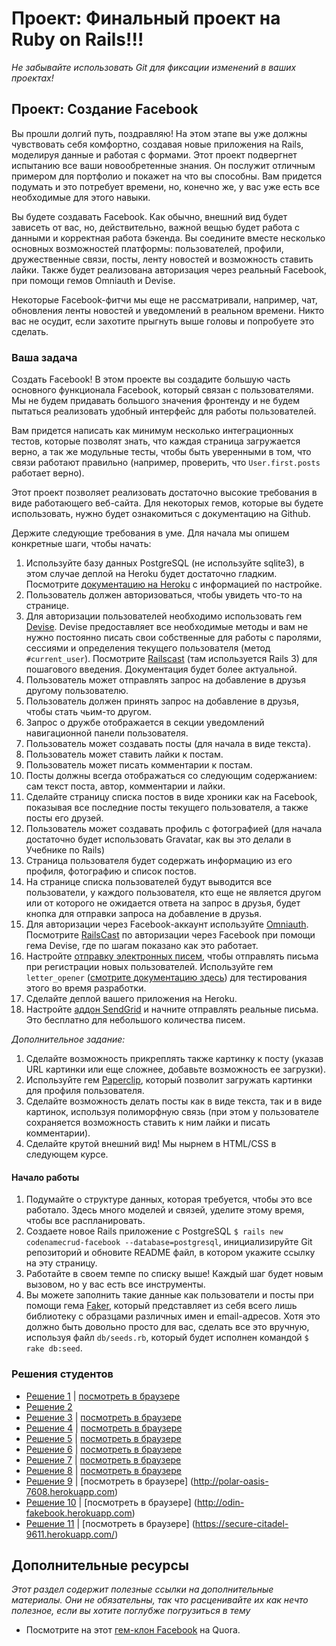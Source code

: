 # Проект: Финальный проект на Ruby on Rails!!!
<!-- *Ориентировочное время выполнения: 25-40 часов* -->

*Не забывайте использовать Git для фиксации изменений в ваших проектах!*

## Проект: Создание Facebook

Вы прошли долгий путь, поздравляю! На этом этапе вы уже должны чувствовать себя комфортно, создавая новые приложения на Rails, моделируя данные и работая с формами. Этот проект подвергнет испытанию все ваши новообретенные знания. Он послужит отличным примером для портфолио и покажет на что вы способны. Вам придется подумать и это потребует времени, но, конечно же, у вас уже есть все необходимые для этого навыки.

Вы будете создавать Facebook. Как обычно, внешний вид будет зависеть от вас, но, действительно, важной вещью будет работа с данными и корректная работа бэкенда.  Вы соедините вместе несколько основных возможностей платформы: пользователей, профили, дружественные связи, посты, ленту новостей и возможность ставить лайки. Также будет реализована авторизация через реальный Facebook, при помощи гемов Omniauth и Devise.

Некоторые Facebook-фитчи мы еще не рассматривали, например, чат, обновления ленты новостей и уведомлений в реальном времени. Никто вас не осудит, если захотите прыгнуть выше головы и попробуете это сделать.

### Ваша задача

Создать Facebook! В этом проекте вы создадите большую часть основного функционала Facebook, который связан с пользователями. Мы не будем придавать большого значения фронтенду и не будем пытаться реализовать удобный интерфейс для работы пользователей.

Вам придется написать как минимум несколько интеграционных тестов, которые позволят знать, что каждая страница загружается верно, а так же модульные тесты, чтобы быть уверенными в том, что связи работают правильно (например, проверить, что `User.first.posts` работает верно).

Этот проект позволяет реализовать достаточно высокие требования в виде работающего веб-сайта. Для некоторых гемов, которые вы будете использовать, нужно будет ознакомиться с документацию на Github.

Держите следующие требования в уме. Для начала мы опишем конкретные шаги, чтобы начать:

1. Используйте базу данных PostgreSQL (не используйте sqlite3), в этом случае деплой на Heroku будет достаточно гладким.  Посмотрите [документацию на Heroku](https://devcenter.heroku.com/articles/getting-started-with-rails4) с информацией по настройке.
2. Пользователь должен авторизоваться, чтобы увидеть что-то на странице.
3. Для авторизации пользователей необходимо использовать гем [Devise](https://github.com/plataformatec/devise).  Devise предоставляет все необходимые методы и вам не нужно постоянно писать свои собственные для работы с паролями, сессиями и определения текущего пользователя (метод `#current_user`). Посмотрите [Railscast](http://railscasts.com/episodes/209-introducing-devise?view=asciicast) (там используется Rails 3) для пошагового введения. Документация будет более актуальной.
4. Пользователь может отправлять запрос на добавление в друзья другому пользователю.
5. Пользователь должен принять запрос на добавление в друзья, чтобы стать чьим-то другом.
6. Запрос о дружбе отображается в секции уведомлений навигационной панели пользователя.
7. Пользователь может создавать посты (для начала в виде текста).
8. Пользователь может ставить лайки к постам.
9. Пользователь может писать комментарии к постам.
10. Посты должны всегда отображаться со следующим содержанием: сам текст поста, автор, комментарии и лайки.
11. Сделайте страницу списка постов в виде хроники как на Facebook, показывая все последние посты текущего пользователя, а также посты его друзей.
12. Пользователь может создавать профиль с фотографией (для начала достаточно будет использовать Gravatar, как вы это делали в Учебнике по Rails)
13. Страница пользователя будет содержать информацию из его профиля, фотографию и список постов.
14. На странице списка пользователей будут выводится все пользователи, у каждого пользователя, кто еще не является другом или от которого не ожидается ответа на запрос в друзья, будет кнопка для отправки запроса на добавление в друзья.
15. Для авторизации через Facebook-аккаунт используйте [Omniauth](https://github.com/plataformatec/devise/wiki/OmniAuth:-Overview). Посмотрите [RailsCast](http://railscasts.com/episodes/360-facebook-authentication?view=asciicast) по авторизации через Facebook при помощи гема Devise, где по шагам показано как это работает.
16. Настройте [отправку электронных писем](http://rusrails.ru/action-mailer-basics), чтобы отправлять письма при регистрации новых пользователей. Используйте гем `letter_opener` ([смотрите документацию здесь](https://github.com/ryanb/letter_opener)) для тестирования этого во время разработки.
17. Сделайте деплой вашего приложения на Heroku.  
18. Настройте [аддон SendGrid](https://devcenter.heroku.com/articles/sendgrid) и начните отправлять реальные письма. Это бесплатно для небольшого количества писем.

*Дополнительное задание:*

1. Сделайте возможность прикреплять также картинку к посту (указав URL картинки или еще сложнее, добавьте возможность ее загрузки).
2. Используйте гем [Paperclip](https://github.com/thoughtbot/paperclip), который позволит загружать картинки для профиля пользователя.
3. Сделайте возможность делать посты как в виде текста, так и в виде картинок, используя полиморфную связь (при этом у пользователе сохраняется возможность ставить к ним лайки и писать комментарии).
3. Сделайте крутой внешний вид! Мы нырнем в HTML/CSS в следующем курсе.

#### Начало работы

1. Подумайте о структуре данных, которая требуется, чтобы это все работало. Здесь много моделей и связей, уделите этому время, чтобы все распланировать.
2. Создаете новое Rails приложение с PostgreSQL `$ rails new codenamecrud-facebook --database=postgresql`, инициализируйте Git репозиторий и обновите README файл, в котором укажите ссылку на эту страницу.
3. Работайте в своем темпе по списку выше! Каждый шаг будет новым вызовом, но у вас есть все инструменты.
4. Вы можете заполнить такие данные как пользователи и посты при помощи гема [Faker](https://github.com/stympy/faker), который представляет из себя всего лишь библиотеку с образцами различных имен и email-адресов. Хотя это должно быть довольно просто для вас, сделать все это вручную, используя файл `db/seeds.rb`, который будет исполнен командой `$ rake db:seed`.

### Решения студентов

* [Решение 1](https://github.com/adrianbadarau/RailsBoock-Facebook-Clone-App) | [посмотреть в браузере](http://railsbook-facebook-clone-app.herokuapp.com/)
* [Решение 2](https://github.com/YuriBuerov/social-network)
* [Решение 3](https://github.com/sandiegodj/social-network) | [посмотреть в браузере](https://warm-spire-7655.herokuapp.com/)
* [Решение 4](https://github.com/Rodic/odin-facebook-clone) | [посмотреть в браузере](https://odin-facebook.herokuapp.com/)
* [Решение 5](https://github.com/fo0man/odin-spacebook) | [посмотреть в браузере](https://warm-beach-7362.herokuapp.com/)
* [Решение 6](https://github.com/donaldali/odinbook "Odinbook on GitHub") | [посмотреть в браузере](https://dna-odinbook.herokuapp.com/ "Odinbook on Heroku")
* [Решение 7](https://github.com/dstodolny/odinbook) | [посмотреть в браузере](https://warm-bayou-3284.herokuapp.com/)
* [Решение 8](https://github.com/AtActionPark/odin_facebook) | [посмотреть в браузере](https://shielded-escarpment-2283.herokuapp.com/)
* [Решение 9](https://github.com/alexgh123/fb_odin_app) | [посмотреть в браузере] (http://polar-oasis-7608.herokuapp.com)
* [Решение 10](https://github.com/apositivejam/fakebook) | [посмотреть в браузере] (http://odin-fakebook.herokuapp.com)
* [Решение 11](https://github.com/dchen71/odin-facebook) | [посмотреть в браузере] (https://secure-citadel-9611.herokuapp.com/)

## Дополнительные ресурсы

*Этот раздел содержит полезные ссылки на дополнительные материалы. Они не обязательны, так что расценивайте их как нечто полезное, если вы хотите поглубже погрузиться в тему*

* Посмотрите на этот [гем-клон Facebook](http://vysakh.quora.com/Making-a-Facebook-clone-using-Rails-in-minimum-time) на Quora.
